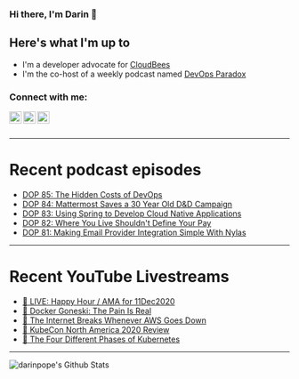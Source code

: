 ### Hi there, I'm Darin 👋

## Here's what I'm up to
- I'm a developer advocate for [CloudBees][cloudbees-website]
- I'm the co-host of a weekly podcast named [DevOps Paradox][dop-website]

### Connect with me:

[<img align="left" alt="darinpope | Twitter" width="22px" src="https://cdn.jsdelivr.net/npm/simple-icons@v3/icons/twitter.svg" />][twitter]
[<img align="left" alt="darinpope | LinkedIn" width="22px" src="https://cdn.jsdelivr.net/npm/simple-icons@v3/icons/linkedin.svg" />][linkedin]
[<img align="left" alt="darinpope | Instagram" width="22px" src="https://cdn.jsdelivr.net/npm/simple-icons@v3/icons/instagram.svg" />][instagram]

<br />
<br />

---

# Recent podcast episodes
<!-- BLOG-POST-LIST:START -->
- [DOP 85: The Hidden Costs of DevOps](https://www.devopsparadox.com/episodes/the-hidden-costs-of-devops-85/)
- [DOP 84: Mattermost Saves a 30 Year Old D&D Campaign](https://www.devopsparadox.com/episodes/mattermost-saves-a-30-year-old-d-d-campaign-84/)
- [DOP 83: Using Spring to Develop Cloud Native Applications](https://www.devopsparadox.com/episodes/using-spring-to-develop-cloud-native-applications-83/)
- [DOP 82: Where You Live Shouldn't Define Your Pay](https://www.devopsparadox.com/episodes/where-you-live-shouldnt-define-your-pay-82/)
- [DOP 81: Making Email Provider Integration Simple With Nylas](https://www.devopsparadox.com/episodes/making-email-provider-integration-simple-with-nylas-81/)
<!-- BLOG-POST-LIST:END -->

---

# Recent YouTube Livestreams
<!-- YOUTUBE:START -->
- [🔴 LIVE: Happy Hour / AMA for 11Dec2020](https://www.youtube.com/watch?v=4nSumcq9RYY)
- [🔴 Docker Goneski: The Pain Is Real](https://www.youtube.com/watch?v=m9ulREUNalo)
- [🔴 The Internet Breaks Whenever AWS Goes Down](https://www.youtube.com/watch?v=F3zdBGWVJKU)
- [🔴  KubeCon North America 2020 Review](https://www.youtube.com/watch?v=cv3nricbhjw)
- [🔴 The Four Different Phases of Kubernetes](https://www.youtube.com/watch?v=roWJvjAylMo)
<!-- YOUTUBE:END -->

---

<img align="left" alt="darinpope's Github Stats" src="https://github-readme-stats.codestackr.vercel.app/api?username=darinpope&show_icons=true&hide_border=true" />


[website]: https://www.darinpope.com/
[twitter]: https://twitter.com/darinpope
[youtube]: https://youtube.com/darinpope
[instagram]: https://instagram.com/darinpope
[linkedin]: https://linkedin.com/in/darinpope
[cloudbees-website]: https://www.cloudbees.com/
[dop-website]: https://www.devopsparadox.com/

<!--
**darinpope/darinpope** is a ✨ _special_ ✨ repository because its `README.md` (this file) appears on your GitHub profile.

Here are some ideas to get you started:

- 🔭 I’m currently working on ...
- 🌱 I’m currently learning ...
- 👯 I’m looking to collaborate on ...
- 🤔 I’m looking for help with ...
- 💬 Ask me about ...
- 📫 How to reach me: ...
- 😄 Pronouns: ...
- ⚡ Fun fact: ...
-->
